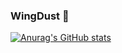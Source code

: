 ### WingDust 👋
[![Anurag's GitHub stats](https://github-readme-stats.vercel.app/api?username=WingDust)](https://github.com/anuraghazra/github-readme-stats)
<!--
**WingDust/WingDust** is a ✨ _special_ ✨ repository because its `README.md` (this file) appears on your GitHub profile.

Here are some ideas to get you started:

- 🔭 I’m currently working on ...
- 🌱 I’m currently learning ...
- 👯 I’m looking to collaborate on ...
- 🤔 I’m looking for help with ...
- 💬 Ask me about ...
- 📫 How to reach me: ...
- 😄 Pronouns: ...
- ⚡ Fun fact: ...
-->

